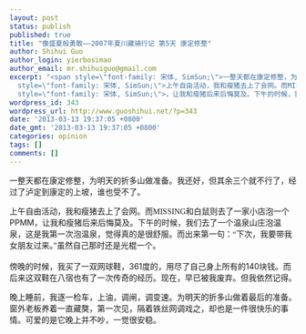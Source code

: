 ```yaml
---
layout: post
status: publish
published: true
title: "像盛夏般勇敢——2007年夏川藏骑行记 第5天 康定修整"
author: Shihui Guo
author_login: yierbosimao
author_email: mr.shihuiguo@gmail.com
excerpt: "<span style=\"font-family: 宋体, SimSun;\">一整天都在康定修整，为明天的折多山做准备。我还好，但其余三个就不行了，经过了泸定到康定的上坡，谁也受不了。</span>\r\n\r\n<span
  style=\"font-family: 宋体, SimSun;\">上午自由活动，我和瘦猪去上了会网。而MISSING和白鼠则去了一家小店泡一个</span>PPMM<span
  style=\"font-family: 宋体, SimSun;\">，让我和瘦猪后来后悔莫及。下午的时候，我们去了一个温泉山庄泡温泉，这是我第一次泡温泉，觉得真的是很舒服。而出来第一句：“下次，我要带我女朋友过来。”虽然自己那时还是光棍一个。</span>\r\n"
wordpress_id: 343
wordpress_url: http://www.guoshihui.net/?p=343
date: '2013-03-13 19:37:05 +0800'
date_gmt: '2013-03-13 19:37:05 +0800'
categories: opinion
tags: []
comments: []
---
```

<p><span style="font-family: 宋体, SimSun;">一整天都在康定修整，为明天的折多山做准备。我还好，但其余三个就不行了，经过了泸定到康定的上坡，谁也受不了。</span></p>
<p><span style="font-family: 宋体, SimSun;">上午自由活动，我和瘦猪去上了会网。而MISSING和白鼠则去了一家小店泡一个</span>PPMM<span style="font-family: 宋体, SimSun;">，让我和瘦猪后来后悔莫及。下午的时候，我们去了一个温泉山庄泡温泉，这是我第一次泡温泉，觉得真的是很舒服。而出来第一句：“下次，我要带我女朋友过来。”虽然自己那时还是光棍一个。</span><br />
<a id="more"></a><a id="more-343"></a><br />
<span style="font-family: 宋体, SimSun;">傍晚的时候，我买了一双网球鞋，</span>361<span style="font-family: 宋体, SimSun;">度的，用尽了自己身上所有的</span>140<span style="font-family: 宋体, SimSun;">块钱。而后来这双鞋在八宿也有了一次传奇的经历。现在，早已被我废弃。但我依然记得。</span></p>
<p><span style="font-family: 宋体, SimSun;">晚上睡前，我逐一检车，上油，调闸，调变速。为明天的折多山做着最后的准备。窗外老板养着一直藏獒，第一次见，隔着铁丝网调戏之，却也是一件很快乐的事情。可爱的是它晚上并不吵，一觉很安稳。</span></p>
